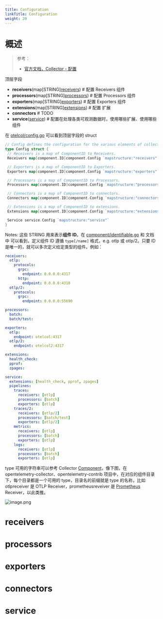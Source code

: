 ```yaml
---
title: Configuration
linkTitle: Configuration
weight: 20
---
```


# 概述

> 参考：
>
> - [官方文档，Collector - 配置](https://opentelemetry.io/docs/collector/configuration)

顶层字段

- **receivers**(map\[STRING][receivers](#receivers)) # 配置 Receivers 组件
- **processors**(map\[STRING][processors](#processors)) # 配置 Processors 组件
- **exporters**(map\[STRING][exporters](#exporters)) # 配置 Exporters 组件
- **extensions**(map\[STRING][extensions](#extensions)) # 配置 扩展
- **connectors** # TODO
- **service**([service](#service)) # 配置在处理各类可观测数据时，使用哪些扩展、使用哪些组件

在 [otelcol/config.go](https://github.com/open-telemetry/opentelemetry-collector/blob/v0.112.0/otelcol/config.go#L21) 可以看到顶层字段的 struct

```go
// Config defines the configuration for the various elements of collector or agent.
type Config struct {
 // Receivers is a map of ComponentID to Receivers.
 Receivers map[component.ID]component.Config `mapstructure:"receivers"`

 // Exporters is a map of ComponentID to Exporters.
 Exporters map[component.ID]component.Config `mapstructure:"exporters"`

 // Processors is a map of ComponentID to Processors.
 Processors map[component.ID]component.Config `mapstructure:"processors"`

 // Connectors is a map of ComponentID to connectors.
 Connectors map[component.ID]component.Config `mapstructure:"connectors"`

 // Extensions is a map of ComponentID to extensions.
 Extensions map[component.ID]component.Config `mapstructure:"extensions"`

 Service service.Config `mapstructure:"service"`
}
```

Notes: 这些 STRING 用来表示**组件 ID**。在 [component/identifiable.go](https://github.com/open-telemetry/opentelemetry-collector/blob/v0.112.0/component/identifiable.go#L19) 和 文档中 可以看到，定义组件 ID 遵循 `type[/name]` 格式，e.g. otlp 或 otlp/2。只要 ID 是唯一的，就可以多次定义给定类型的组件。例如：

```yaml
receivers:
  otlp:
    protocols:
      grpc:
        endpoint: 0.0.0.0:4317
      http:
        endpoint: 0.0.0.0:4318
  otlp/2:
    protocols:
      grpc:
        endpoint: 0.0.0.0:55690

processors:
  batch:
  batch/test:

exporters:
  otlp:
    endpoint: otelcol:4317
  otlp/2:
    endpoint: otelcol2:4317

extensions:
  health_check:
  pprof:
  zpages:

service:
  extensions: [health_check, pprof, zpages]
  pipelines:
    traces:
      receivers: [otlp]
      processors: [batch]
      exporters: [otlp]
    traces/2:
      receivers: [otlp/2]
      processors: [batch/test]
      exporters: [otlp/2]
    metrics:
      receivers: [otlp]
      processors: [batch]
      exporters: [otlp]
    logs:
      receivers: [otlp]
      processors: [batch]
      exporters: [otlp]
```

type 可用的字符串可以参考 Collector [Component](/docs/6.可观测性/OpenTelemetry/Component.md)，像下图，在 opentelemetry-collector、opentelemetry-contrib 项目中，在对应的组件目录下，每个目录都是一个可用的 type，目录名的前缀就是 type 的名称，比如 otlpreceiver 是 OTLP Receiver，prometheusreveiver 是 [Prometheus](/docs/6.可观测性/Metrics/Prometheus/Prometheus.md) Receiver，以此类推。

![image.png](https://notes-learning.oss-cn-beijing.aliyuncs.com/otel/config_type_desc.png)

# receivers

# processors

# exporters

# connectors

# service
